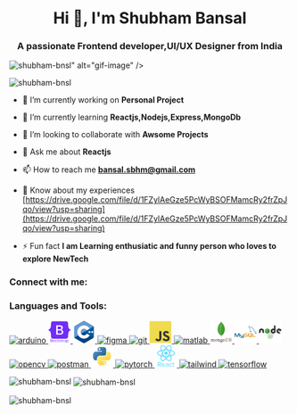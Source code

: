 <h1 align="center">Hi 👋, I'm Shubham Bansal</h1>
<h3 align="center">A passionate Frontend developer,UI/UX Designer from India</h3>
 <img src=" <img src="https://komarev.com/ghpvc/?username=shubham-bnsl&label=Profile%20views&color=0e75b6&style=flat" alt="shubham-bnsl" />" alt="gif-image" />
<p align="left"> <img src="https://komarev.com/ghpvc/?username=shubham-bnsl&label=Profile%20views&color=0e75b6&style=flat" alt="shubham-bnsl" /> </p>

- 🔭 I’m currently working on **Personal Project**

- 🌱 I’m currently learning **Reactjs,Nodejs,Express,MongoDb**

- 👯 I’m looking to collaborate with **Awsome Projects**

- 💬 Ask me about **Reactjs**

- 📫 How to reach me **bansal.sbhm@gmail.com**

- 📄 Know about my experiences [https://drive.google.com/file/d/1FZylAeGze5PcWyBSOFMamcRy2frZpJqo/view?usp=sharing](https://drive.google.com/file/d/1FZylAeGze5PcWyBSOFMamcRy2frZpJqo/view?usp=sharing)

- ⚡ Fun fact **I am Learning enthusiatic and funny person who loves to explore NewTech**

<h3 align="left">Connect with me:</h3>
<p align="left">
</p>

<h3 align="left">Languages and Tools:</h3>
<p align="left"> <a href="https://www.arduino.cc/" target="_blank" rel="noreferrer"> <img src="https://cdn.worldvectorlogo.com/logos/arduino-1.svg" alt="arduino" width="40" height="40"/> </a> <a href="https://getbootstrap.com" target="_blank" rel="noreferrer"> <img src="https://raw.githubusercontent.com/devicons/devicon/master/icons/bootstrap/bootstrap-plain-wordmark.svg" alt="bootstrap" width="40" height="40"/> </a> <a href="https://www.w3schools.com/cpp/" target="_blank" rel="noreferrer"> <img src="https://raw.githubusercontent.com/devicons/devicon/master/icons/cplusplus/cplusplus-original.svg" alt="cplusplus" width="40" height="40"/> </a> <a href="https://www.figma.com/" target="_blank" rel="noreferrer"> <img src="https://www.vectorlogo.zone/logos/figma/figma-icon.svg" alt="figma" width="40" height="40"/> </a> <a href="https://git-scm.com/" target="_blank" rel="noreferrer"> <img src="https://www.vectorlogo.zone/logos/git-scm/git-scm-icon.svg" alt="git" width="40" height="40"/> </a> <a href="https://developer.mozilla.org/en-US/docs/Web/JavaScript" target="_blank" rel="noreferrer"> <img src="https://raw.githubusercontent.com/devicons/devicon/master/icons/javascript/javascript-original.svg" alt="javascript" width="40" height="40"/> </a> <a href="https://www.mathworks.com/" target="_blank" rel="noreferrer"> <img src="https://upload.wikimedia.org/wikipedia/commons/2/21/Matlab_Logo.png" alt="matlab" width="40" height="40"/> </a> <a href="https://www.mongodb.com/" target="_blank" rel="noreferrer"> <img src="https://raw.githubusercontent.com/devicons/devicon/master/icons/mongodb/mongodb-original-wordmark.svg" alt="mongodb" width="40" height="40"/> </a> <a href="https://www.mysql.com/" target="_blank" rel="noreferrer"> <img src="https://raw.githubusercontent.com/devicons/devicon/master/icons/mysql/mysql-original-wordmark.svg" alt="mysql" width="40" height="40"/> </a> <a href="https://nodejs.org" target="_blank" rel="noreferrer"> <img src="https://raw.githubusercontent.com/devicons/devicon/master/icons/nodejs/nodejs-original-wordmark.svg" alt="nodejs" width="40" height="40"/> </a> <a href="https://opencv.org/" target="_blank" rel="noreferrer"> <img src="https://www.vectorlogo.zone/logos/opencv/opencv-icon.svg" alt="opencv" width="40" height="40"/> </a> <a href="https://postman.com" target="_blank" rel="noreferrer"> <img src="https://www.vectorlogo.zone/logos/getpostman/getpostman-icon.svg" alt="postman" width="40" height="40"/> </a> <a href="https://www.python.org" target="_blank" rel="noreferrer"> <img src="https://raw.githubusercontent.com/devicons/devicon/master/icons/python/python-original.svg" alt="python" width="40" height="40"/> </a> <a href="https://pytorch.org/" target="_blank" rel="noreferrer"> <img src="https://www.vectorlogo.zone/logos/pytorch/pytorch-icon.svg" alt="pytorch" width="40" height="40"/> </a> <a href="https://reactjs.org/" target="_blank" rel="noreferrer"> <img src="https://raw.githubusercontent.com/devicons/devicon/master/icons/react/react-original-wordmark.svg" alt="react" width="40" height="40"/> </a> <a href="https://tailwindcss.com/" target="_blank" rel="noreferrer"> <img src="https://www.vectorlogo.zone/logos/tailwindcss/tailwindcss-icon.svg" alt="tailwind" width="40" height="40"/> </a> <a href="https://www.tensorflow.org" target="_blank" rel="noreferrer"> <img src="https://www.vectorlogo.zone/logos/tensorflow/tensorflow-icon.svg" alt="tensorflow" width="40" height="40"/> </a> </p>

<p><img align="left" src="https://github-readme-stats.vercel.app/api/top-langs?username=shubham-bnsl&show_icons=true&locale=en&layout=compact" alt="shubham-bnsl" /></p>

<p>&nbsp;<img align="center" src="https://github-readme-stats.vercel.app/api?username=shubham-bnsl&show_icons=true&locale=en" alt="shubham-bnsl" /></p>

<p><img align="center" src="https://github-readme-streak-stats.herokuapp.com/?user=shubham-bnsl&" alt="shubham-bnsl" /></p>
